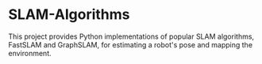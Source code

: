 # SLAM-Algorithms
This project provides Python implementations of popular SLAM algorithms, FastSLAM and GraphSLAM, for estimating a robot's pose and mapping the environment.
